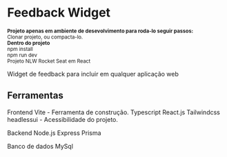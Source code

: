 # Feedback Widget

<small>
  <strong>Projeto apenas em ambiente de desevolvimento para roda-lo seguir passos:</strong>
  <br/>
  Clonar projeto, ou compacta-lo.
  <br/>
  <strong>Dentro do projeto</strong>
  <br/>
  npm install
  <br/>
  npm run dev
  <br/>
</small>
<small>Projeto NLW Rocket Seat em React</small>

<p> Widget de feedback para incluir em qualquer aplicação web </p>
 
 <h2> Ferramentas </h2>
 
Frontend
Vite - Ferramenta de construção.
Typescript
React.js
Tailwindcss
headlessui - Acessibilidade do projeto.

Backend
Node.js
Express
Prisma

Banco de dados
MySql
